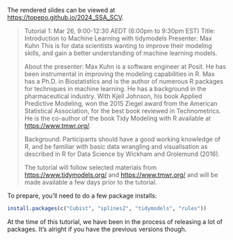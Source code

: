 The rendered slides can be viewed at https://topepo.github.io/2024_SSA_SCV.

> Tutorial 1: Mar 26, 9:00-12:30 AEDT (6:00pm to 9:30pm EST)
> Title: Introduction to Machine Learning with tidymodels
> Presenter: Max Kuhn
> This is for data scientists wanting to improve their modeling skills, and gain a better understanding of machine learning models. 
> 
> About the presenter: Max Kuhn is a software engineer at Posit. He has been instrumental in improving the modeling capabilities in R. Max has a Ph.D. in Biostatistics and is the author of numerous R packages for techniques in machine learning. He has a background in the pharmaceutical industry.  With Kjell Johnson, his book Applied Predictive Modeling, won the 2015 Ziegel award from the American Statistical Association, for the best book reviewed in Technometrics. He is the co-author of the book Tidy Modeling with R available at https://www.tmwr.org/. 
> 
> Background: Participants should have a good working knowledge of R, and be familiar with basic data wrangling and visualisation as described in R for Data Science by Wickham and Grolemund (2016).
> 
> The tutorial will follow selected materials from https://www.tidymodels.org/ and  https://www.tmwr.org/ and will be made available a few days prior to the tutorial.

To prepare, you’ll need to do a few package installs: 

```r
install.packages(c("Cubist", "splines2", "tidymodels", "rules"))
```

At the time of this tutorial, we have been in the process of releasing a lot of packages. It’s alright if you have the previous versions though.
